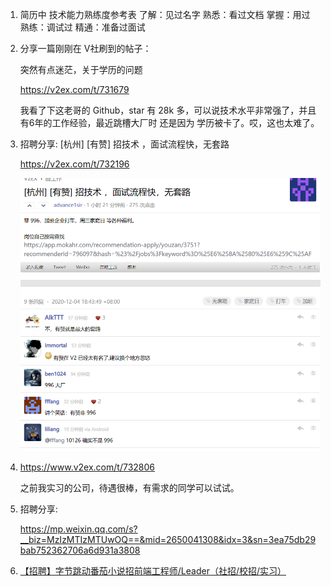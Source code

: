 1. 简历中 技术能力熟练度参考表 
   了解：见过名字
   熟悉：看过文档
   掌握：用过
   熟练：调试过
   精通：准备过面试
   
2. 分享一篇刚刚在 V社刷到的帖子：

   突然有点迷茫，关于学历的问题

   https://v2ex.com/t/731679

   我看了下这老哥的 Github，star 有 28k 多，可以说技术水平非常强了，并且有6年的工作经验，最近跳槽大厂时 还是因为 学历被卡了。哎，这也太难了。
   
3. 招聘分享:
   [杭州] [有赞] 招技术 ，面试流程快，无套路

   https://v2ex.com/t/732196

   ![image-20201204184808810](docs/image-20201204184808810.png)
   
4. https://www.v2ex.com/t/732806

   之前我实习的公司，待遇很棒，有需求的同学可以试试。
   
5. 招聘分享:

   https://mp.weixin.qq.com/s?__biz=MzIzMTIzMTUwOQ==&mid=2650041308&idx=3&sn=3ea75db29bab752362706a6d931a3808
   
6. [【招聘】字节跳动番茄小说招前端工程师/Leader（社招/校招/实习）](https://mp.weixin.qq.com/s/V0Qduc-Gouv3qrTWmEY_tQ)